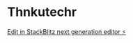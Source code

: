 # Thnkutechr

[Edit in StackBlitz next generation editor ⚡️](https://stackblitz.com/~/github.com/SiteSprinkle/Thnkutechr)
